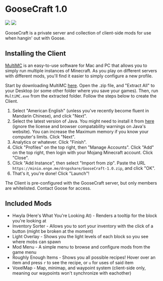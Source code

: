 # GooseCraft 1.0

![](https://img.shields.io/discord/661482011218673694?logo=discord&label=GooseCraft)
![](https://img.shields.io/github/stars/adamgoose/goosecraft?logo=github)

GooseCraft is a private server and collection of client-side mods for use when hangin' out with Goose.

## Installing the Client

[MultiMC](1) is an easy-to-use software for Mac and PC that allows you to simply run multiple instances of Minecraft. As you play on different servers with different mods, you'll find it easier to simply configure a new profile.

Start by downloading MultiMC [here](2). Open the .zip file, and "Extract All" to your Desktop (or some other folder where you save your games). Then, run `MultiMC.exe` from the extracted folder. Follow the steps below to create the Client.

1. Select "American English" (unless you've recently become fluent in Mandarin Chinese), and click "Next".
2. Select the latest version of Java. You might need to install it from [here](3) (ignore the license and browser compatability warnings on Java's website). You can increase the Maximum memory if you know your computer's limits. Click "Next".
3. Analytics or whatever. Click "Finish".
4. Click "Profiles" on the top right, then "Manage Accounts". Click "Add" on the top right, then login with your Mojang Minecraft account. Click "Close".
5. Click "Add Instance", then select "Import from zip". Paste the URL `https://minio.enge.me/dropshare/GooseCraft-1.0.zip`, and click "OK".
6. That's it, you're done! Click "Launch"!

The Client is pre-configured with the GooseCraft server, but only members are whitelisted. Contact Goose for access.

## Included Mods

- Hwyla (Here's What You're Looking At) - Renders a tooltip for the block you're looking at
- Inventory Sorter - Allows you to sort your inventory with the click of a button (might be broken at the moment)
- Light Overlay - Shows you the light levels of each block so you see where mobs can spawn
- Mod Menu - A simple menu to browse and configure mods from the game menu
- Roughly Enough Items - Shows you all possible recipes! Hover over an item and press `r` to see the recipe, or `u` for uses of said item
- VoxelMap - Map, minimap, and waypoint system (client-side only, meaning our waypoints won't synchronize with eachother)

[1]: https://multimc.org
[2]: https://multimc.org/#Download
[3]: https://www.java.com/en/download/